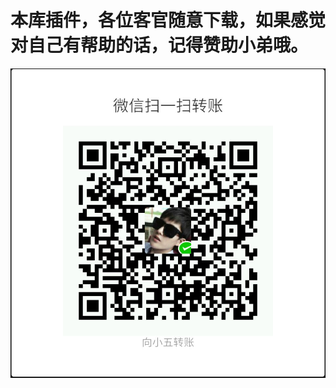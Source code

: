 # 本库插件，各位客官随意下载，如果感觉对自己有帮助的话，记得赞助小弟哦。
 ![image](https://github.com/kkx520/git/blob/master/sk/1.jpg)
